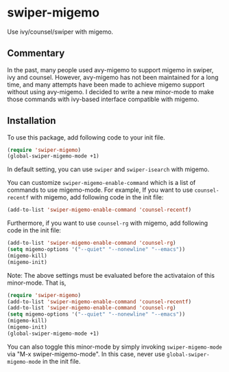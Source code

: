# swiper-migemo
Use ivy/counsel/swiper with migemo.

## Commentary
In the past, many people used avy-migemo to support migemo in swiper, ivy and
counsel. However, avy-migemo has not been maintained for a long time, and
many attempts have been made to achieve migemo support without using
avy-migemo. I decided to write a new minor-mode to make those commands with
ivy-based interface compatible with migemo.

## Installation
To use this package, add following code to your init file.

```el
(require 'swiper-migemo)
(global-swiper-migemo-mode +1)
```

In default setting, you can use `swiper` and `swiper-isearch` with migemo.

You can customize `swiper-migemo-enable-command` which is a list of commands
to use migemo-mode.
For example, If you want to use `counsel-recentf` with migemo, add following code in the
init file:

```el
(add-to-list 'swiper-migemo-enable-command 'counsel-recentf)
```

Furthermore, if you want to use `counsel-rg` with migemo, add following code
in the init file:

```el
(add-to-list 'swiper-migemo-enable-command 'counsel-rg)
(setq migemo-options '("--quiet" "--nonewline" "--emacs"))
(migemo-kill)
(migemo-init)
```

Note: The above settings must be evaluated before the activataion of this
minor-mode. That is,

```el
(require 'swiper-migemo)
(add-to-list 'swiper-migemo-enable-command 'counsel-recentf)
(add-to-list 'swiper-migemo-enable-command 'counsel-rg)
(setq migemo-options '("--quiet" "--nonewline" "--emacs"))
(migemo-kill)
(migemo-init)
(global-swiper-migemo-mode +1)
```

You can also toggle this minor-mode by simply invoking `swiper-migemo-mode` via "M-x swiper-migemo-mode". 
In this case, never use
`global-swiper-migemo-mode` in the init file.

